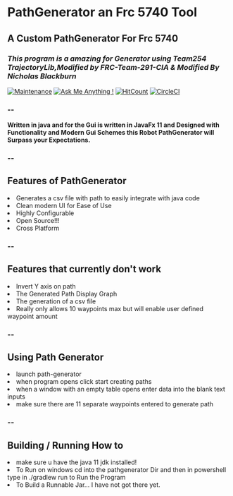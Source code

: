 # PathGenerator an Frc 5740 Tool
 ## A Custom PathGenerator For Frc 5740 

### *This program is a amazing  for Generator using Team254 TrajectoryLib,Modified by FRC-Team-291-CIA & Modified By Nicholas Blackburn*
[![Maintenance](https://img.shields.io/badge/Maintained%3F-yes-green.svg)](https://GitHub.com/Naereen/StrapDown.js/graphs/commit-activity) [![Ask Me Anything !](https://img.shields.io/badge/Ask%20me-anything-1abc9c.svg)](https://GitHub.com/Naereen/ama) [![HitCount](http://hits.dwyl.com/NicholasBlackburn1/trojanators/PathGenerator.svg)](http://hits.dwyl.com/NicholasBlackburn1/trojanators/PathGenerator) [![CircleCI](https://circleci.com/gh/circleci/circleci-docs.svg?style=svg)](https://circleci.com/gh/trojanators/PathGenerator/)
### --

**Written in java and for the Gui is written in JavaFx 11 and Designed with Functionality and Modern Gui Schemes this Robot PathGenerator will Surpass your Expectations.**
### --
## Features of PathGenerator
<li> Generates a csv file with path to easily integrate with java code</li>
<li> Clean modern UI for Ease of Use </li>
<li> Highly Configurable</li>
<li> Open Source!!!</li>
<li> Cross Platform</li>

### --
## Features that currently don't work 
<li> Invert Y axis on path </li>
<li> The Generated Path Display Graph </>
<li> The generation of a csv file </li>
<li> Really only allows 10 waypoints max but will enable user defined waypoint amount</li>

### -- 
## Using Path Generator 
<li> launch path-generator </li>
<li> when program opens click start creating paths </li>
<li> when a window with an empty table opens enter data into the blank text inputs </li>
<li>make sure there are 11 separate waypoints entered to generate path </li>


### --
## Building / Running How to 
<li>make sure u have the java 11 jdk installed!</li>
<li>To Run on windows cd into the pathgenerator Dir and then in powershell type in ./gradlew run to Run the Program</li>
<li> To Build a Runnable Jar... I have not got there yet.</li>
